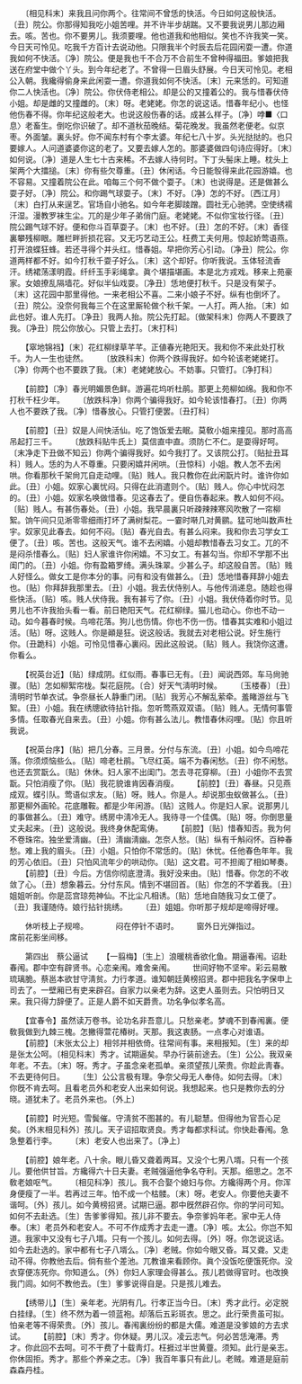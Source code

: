 <!-- { "loadSidebar": true } -->
　　〔相见科末〕来我且问你两个。往常间不曾恁的快活。今日如何这般快活。〔丑〕院公。你那得知我吃小姐苦哩。并不许半步胡踹。又不要我说男儿那边厢去。咳。苦也。你不要男儿。我须要哩。他也道我和他相似。笑也不许我笑一笑。今日天可怜见。吃我千方百计去说动他。只限我半个时辰去后花园闲耍一遭。你道我如何不快活。〔净〕院公。便是我也千不合万不合前生不曾种得福田。爹娘把我送在府堂中做个丫头。到今年纪老了。不曾得一日眉头舒展。今日天可怜见。老相公入朝。我纔得偷身来此闲耍一遭。你道我如何不快活。〔末〕元来恁的。可知道你二人快活也。〔净〕院公。你伏侍老相公。却是公的又撞着公的。我与惜春伏侍小姐。却是雌的又撞雌的。〔末〕呀。老姥姥。你怎的说这话。惜春年纪小。也怪他伤春不得。你年纪这般老大。也说这般伤春的话。成甚么样子。〔净〕哱■〈口息〉老畜生。倒吃你识破了。却不道秋茄晚结。菊花晚发。我虽然老便老。似京枣。外面皱。裏头好。你不闻东村有个李太婆。年纪七八十岁。头光挞挞的。也只要嫁人。人问道婆婆你这的老了。又要去嫁人怎的。那婆婆做四句诗应得好。〔末〕如何说。〔净〕道是人生七十古来稀。不去嫁人待何时。下丁头髻床上睡。枕头上架两个大擂搥。〔末〕你有些欠尊重。〔丑〕休闲话。今日能彀得来此花园游嬉。也不容易。又撞着院公在此。咱每三个何不做个耍子。〔末〕也说得是。还是做甚么耍子好。〔净〕院公。和你踢气球耍子。〔末〕不好。〔净〕怎的不好。〔西江月〕〔末〕白打从来逞艺。官场自小驰名。如今年老脚踜蹭。圆社无心驰骋。空使绣襦汗湿。漫教罗袜生尘。兀的是少年子弟俏门庭。老姥姥。不似你宝妆行径。〔丑〕院公踢气球不好。便和你斗百草耍子。〔末〕也不好。〔丑〕怎的不好。〔末〕香径裏攀残柳眼。雕栏畔折损花容。又无巧艺动王公。枉费工夫何用。惊起娇莺语燕。打开浪蝶狂蜂。若还寻得个并头红。惜春姐。早把你芳心引动。〔净丑〕院公。你道两样都不好。如今打秋千耍子好么。〔末〕这个却好。你听我说。玉体轻流香汗。绣裙荡漾明霞。纤纤玉手彩绳拿。眞个堪描堪画。本是北方戎戏。移来上苑豪家。女娘撩乱隔墙花。好似半仙戏耍。〔净丑〕恁地便打秋千。只是没有架子。〔末〕这花园中那里得他。一来老相公不喜。二来小娘子不好。纵有也倒坏了。〔丑〕院公。没奈何我每三个在这里厮轮做个秋千架。一人打。两人抬。〔末〕如此也好。谁人先打。〔净丑〕我两人抬。院公先打起。〔做架科末〕你两人不要跌了我。〔净丑〕院公你放心。只管上去打。〔末打科〕 

　　【窣地锦裆】〔末〕花红柳绿草芊芊。正値春光艳阳天。我和你不来此处打秋千。为人一生也徒然。 
　　〔放跌科末〕你两个跌得我好。如今轮该老姥姥打。〔净〕你两个也不要跌了我。〔末〕老姥姥放心。不妨事。只管打。〔净打科〕 

　　【前腔】〔净〕春光明媚景色鲜。游遍花坞听杜鹃。那更上苑柳如绵。我和你不打秋千枉少年。 
　　〔放跌科净〕你两个骗得我好。如今轮该惜春打。〔丑〕你两人也不要跌了我。〔净〕惜春放心。只管打便罢。〔丑打科〕 

　　【前腔】〔丑〕奴是人间快活仙。吃了饱饭爱去眠。莫敎小姐来撞见。那时高高吊起打三千。 
　　〔放跌科贴牛氏上〕莫信直中直。须防仁不仁。是耍得好呵。〔末净走下丑做不知云〕你两个骗得我好。如今我打了。又该院公打。〔贴扯丑耳科〕贱人。恁的为人不尊重。只要闲嬉幷闲哄。〔丑惊科〕小姐。教人怎不去闲哄。你看那秋千架尙兀自走动哩。〔贴〕贱人。我只教你在此闲翫片时。谁许你如此。〔丑〕小姐。奴家心裏忧闷。只得在此消遣则个。〔贴〕贱人。你心中忧闷怎的。〔丑〕小姐。奴家名唤做惜春。见这春去了。便自伤春起来。教人如何不闷。〔贴〕贱人。有甚伤春处。〔丑〕小姐。我早晨裏只听疎辣辣寒风吹散了一帘柳絮。饷午间只见淅零零细雨打坏了满树梨花。一霎时啭几对黄鹂。猛可地叫数声杜宇。奴家见此春去。如何不闷。〔贴〕春光自去。有甚么闷来。我和你去习学女工便了。〔丑〕咳。苦也。这般天气。谁不去闲嬉。小姐却教惜春去习女工。兀的不是闷杀惜春么。〔贴〕妇人家谁许你闲嬉。不习女工。有甚勾当。你却不学那不出闺门的。〔丑〕小姐。你有盈箱罗绮。满头珠翠。少甚么子。却这般自苦。〔贴〕贱人好怪么。做女工是你本分的事。问有和没有做甚么。〔丑〕恁地惜春拜辞小姐去也。〔贴〕你拜辞我那里去。〔丑〕小姐。我去伏侍别人。与他传消递息。随趁也得些快活。〔贴〕咳。贱人伏侍我。我有甚亏了你。〔丑〕小姐。我伏侍着你时节。见男儿也不许我抬头看一看。前日艳阳天气。花红柳绿。猫儿也动心。你也不动一动。如今暮春时候。鸟啼花落。狗儿也伤情。你也不伤一伤。惜春其实难和小姐过活。〔贴〕呀。这贱人。你是顚是狂。说这般话。我就去对老相公说。好生施行你。〔丑跪科〕小姐。可怜见惜春心裏闷。因此这般说。〔贴〕贱人。我饶你这遭。你看么。 

　　【祝英台近】〔贴〕绿成阴。红似雨。春事已无有。〔丑〕闻说西郊。车马尙驰骤。〔贴〕怎如柳絮帘栊。梨花庭院。〔合〕好天气淸明时候。 
　　〔玉楼春〕〔丑〕淸明时节单衣试。争奈昼长人静重门闭。〔贴〕我芳心不解乱萦牵。羞睹游丝与飞絮。〔丑〕小姐。我在绣牕欲待拈针指。忽听莺燕双双语。〔贴〕贱人。无情何事管多情。任取春光自来去。〔丑〕小姐。你有甚么法儿。教惜春休闷哩。〔贴〕你且听我说。 

　　【祝英台序】〔贴〕把几分春。三月景。分付与东流。〔丑〕小姐。如今鸟啼花落。你须烦恼些么。〔贴〕啼老杜鹃。飞尽红英。端不为春闲愁。〔丑〕你不闲愁。也还去赏翫么。〔贴〕休休。妇人家不出闺门。怎去寻花穿柳。〔丑〕小姐你不去赏翫。只怕消瘦了你。〔贴〕我花貌谁肯因春消瘦。 
　　【前腔】〔丑〕春昼。只见燕成双。蝶引队。莺语似求友。〔贴〕呀。贱人。你是人。却说那虫蚁做甚么。〔丑〕那更柳外画轮。花底雕鞍。都是少年闲游。〔贴〕这贱人。你是妇人家。说那男儿的事做甚么。〔丑〕难守。绣房中淸冷无人。我待寻一个佳偶。〔贴〕呀。你倒思量丈夫起来。〔丑〕这般说。我终身休配鸾俦。 
　　【前腔】〔贴〕惜春知否。我为何不卷珠帘。独坐爱淸幽。〔丑〕淸幽淸幽。怎奈人愁。〔贴〕纵有千斛闷怀。百种春愁。难上我的眉头。〔丑〕小姐。只怕你不常恁的。〔贴〕休忧。任他春色年年。我的芳心依旧。〔丑〕只怕风流年少的哄动你。〔贴〕这文君。可不担阁了相如琴奏。 
　　【前腔】〔丑〕今后。方信你彻底澄淸。我好没来由。〔贴〕惜春。你怎的不收敛了心。〔丑〕想象暮云。分付东风。情到不堪回首。〔贴〕你怎的不学着我。〔丑〕姐姐听剖。你是蕊宫琼苑神仙。不比尘凡相诱。〔贴〕恁地自随我习女工便了。〔丑〕我谨随侍。娘行拈针挑绣。 
　　〔丑〕姐姐。你听那子规却是啼得好哩。 

　　休听枝上子规啼。　　　　闷在停针不语时。 
　　窗外日光弹指过。　　　　席前花影坐间移。 

　　第四出　蔡公逼试 
　　【一翦梅】〔生上〕浪暖桃香欲化鱼。期逼春闱。诏赴春闱。郡中空有辟贤书。心恋亲闱。难舍亲闱。 
　　世间好物不坚牢。彩云易散琉璃脆。蔡邕本欲甘守淸贫。力行孝道。谁知朝廷黄榜招贤。郡中把我名字保申上司去了。一壁厢已有吏来辟召。自家力以亲老为辞。这吏人虽则去。只怕明日又来。我只得力辞便了。正是人爵不如天爵贵。功名争似孝名高。 

　　【宜春令】虽然读万卷书。论功名非吾意儿。只愁亲老。梦魂不到春闱裏。便敎我做到九棘三槐。怎撇得萱花椿树。天那。我这衷肠。一点孝心对谁语。 
　　【前腔】〔末张太公上〕相邻并相依倚。往常间有事。来相报知。〔生〕来的却是张太公呵。〔相见科末〕秀才。试期逼矣。早办行装前途去。〔生〕公公。我双亲年老。不去。〔末〕呀。秀才。子虽念亲老孤单。亲须望孩儿荣贵。你趁此靑春。不去更待何日。 
　　〔生〕公公言极有理。争奈父母无人奉侍。如何去得。〔末〕你旣不肯去呵。且看老员外和老安人出来如何说。我想起来。也只是教你去的分晓。道犹未了。老员外来也。〔外上〕 

　　【前腔】时光短。雪鬓催。守淸贫不图甚的。有儿聪慧。但得他为官吾心足矣。〔外末相见科外〕孩儿。天子诏招取贤良。秀才每都求科试。你快赴春闱。急急整着行李。 
　　〔末〕老安人也出来了。〔净上〕 

　　【前腔】娘年老。八十余。眼儿昏又聋着两耳。又没个七男八壻。只有一个孩儿。要他供甘旨。方纔得六十日夫妻。老贼强逼他争名夺利。天那。细思之。怎不敎老娘呕气。 
　　〔相见科净〕孩儿。我不合娶个媳妇与你。方纔得两个月。你浑身便瘦了一半。若再过三年。怕不成一个枯髅。〔末〕呀。老安人。你要他夫妻不谐呵。〔外〕孩儿。如今黄榜招贤。试期已逼。郡中旣然辟召你。你的学问可知。如何不去赴选。〔生〕吿爹爹得知。孩儿非不要去。争奈爹妈年老。家中无人侍奉。〔末〕老员外和老安人。不可不作成秀才去走一遭。〔净〕咳。太公。你岂不知道。我家中又没有七子八壻。只有一个孩儿。如何去得。〔外〕呀。你怎说这话。如今去赴选的。家中都有七子八壻么。〔净〕老贼。你如今眼又昏。耳又聋。又走动不得。你教他去后。倘有些个差池。兀教谁来看顾你。眞个没饭吃便饿死你。没衣穿便冻死你。你知道么。〔外〕你妇人家理会得甚么。孩儿若做得官时。也改换我门闾。如何不教他去。〔生〕爹爹说得自是。只是孩儿难去。 

　　【绣带儿】〔生〕亲年老。光阴有几。行孝正当今日。〔末〕秀才此行。必定脱白挂绿。〔生〕终不然为着一领蓝袍。却落后五彩斑衣。思之。此行荣贵虽可拟。怕亲老等不得荣贵。〔外〕孩儿。春闱裏纷纷的都是大儒。难道是没爹娘的方去求试。 
　　【前腔】〔末〕秀才。你休疑。男儿汉。凌云志气。何必苦恁淹滞。秀才。你此回不去呵。可不干费了十载靑灯。枉捱过半世黄虀。须知。此行是亲志。你休固拒。秀才。那些个养亲之志。〔净〕我百年事只有此儿。老贼。难道是庭前森森丹桂。 
